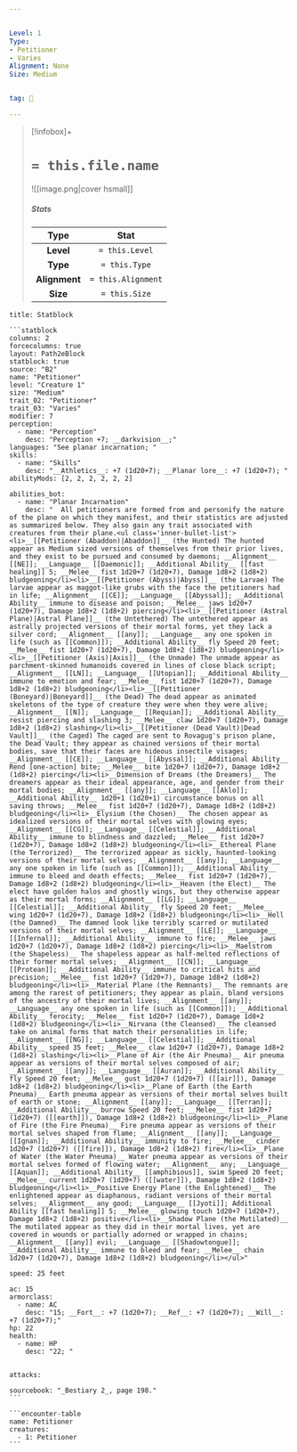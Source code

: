 ```yaml
---


Level: 1
Type:
- Petitioner
- Varies
Alignment: None
Size: Medium


tag: 👹

---
```


> [!infobox]+
> #  `= this.file.name`
> ![[image.png|cover hsmall]]
> ##### Stats
> Type | Stat |
> :---:|:---:|
> **Level** | `= this.Level` |
> **Type** | `= this.Type` |
> **Alignment** | `= this.Alignment` |
> **Size** | `= this.Size` |



````ad-info
title: Statblock

```statblock
columns: 2
forcecolumns: true
layout: Path2eBlock
statblock: true
source: "B2"
name: "Petitioner"
level: "Creature 1"
size: "Medium"
trait_02: "Petitioner"
trait_03: "Varies"
modifier: 7
perception:
  - name: "Perception"
    desc: "Perception +7; __darkvision__;"
languages: "See planar incarnation; "
skills:
  - name: "Skills"
    desc: "__Athletics__: +7 (1d20+7); __Planar lore__: +7 (1d20+7); "
abilityMods: [2, 2, 2, 2, 2, 2]

abilities_bot:
  - name: "Planar Incarnation"
    desc: "  All petitioners are formed from and personify the nature of the plane on which they manifest, and their statistics are adjusted as summarized below. They also gain any trait associated with creatures from their plane.<ul class='inner-bullet-list'><li>__[[Petitioner (Abaddon)|Abaddon]]__ (the Hunted) The hunted appear as Medium sized versions of themselves from their prior lives, and they exist to be pursued and consumed by daemons; __Alignment__ [[NE]]; __Language__ [[Daemonic]]; __Additional Ability__ [[fast healing]] 5; __Melee__ fist 1d20+7 (1d20+7), Damage 1d8+2 (1d8+2) bludgeoning</li><li>__[[Petitioner (Abyss)|Abyss]]__ (the Larvae) The larvae appear as maggot-like grubs with the face the petitioners had in life; __Alignment__ [[CE]]; __Language__ [[Abyssal]]; __Additional Ability__ immune to disease and poison; __Melee__ jaws 1d20+7 (1d20+7), Damage 1d8+2 (1d8+2) piercing</li><li>__[[Petitioner (Astral Plane)|Astral Plane]]__ (the Untethered) The untethered appear as astrally projected versions of their mortal forms, yet they lack a silver cord; __Alignment__ [[any]]; __Language__ any one spoken in life (such as [[Common]]); __Additional Ability__ fly Speed 20 feet; __Melee__ fist 1d20+7 (1d20+7), Damage 1d8+2 (1d8+2) bludgeoning</li><li>__[[Petitioner (Axis)|Axis]]__ (the Unmade) The unmade appear as parchment-skinned humanoids covered in lines of close black script; __Alignment__ [[LN]]; __Language__ [[Utopian]]; __Additional Ability__ immune to emotion and fear; __Melee__ fist 1d20+7 (1d20+7), Damage 1d8+2 (1d8+2) bludgeoning</li><li>__[[Petitioner (Boneyard)|Boneyard]]__ (the Dead) The dead appear as animated skeletons of the type of creature they were when they were alive; __Alignment__ [[N]]; __Language__ [[Requian]]; __Additional Ability__ resist piercing and slashing 3; __Melee__ claw 1d20+7 (1d20+7), Damage 1d8+2 (1d8+2) slashing</li><li>__[[Petitioner (Dead Vault)|Dead Vault]]__ (the Caged) The caged are sent to Rovagug's prison plane, the Dead Vault; they appear as chained versions of their mortal bodies, save that their faces are hideous insectile visages; __Alignment__ [[CE]]; __Language__ [[Abyssal]]; __Additional Ability__ Rend [one-action] bite; __Melee__ bite 1d20+7 (1d20+7), Damage 1d8+2 (1d8+2) piercing</li><li>__Dimension of Dreams (the Dreamers)__ The dreamers appear as their ideal appearance, age, and gender from their mortal bodies; __Alignment__ [[any]]; __Language__ [[Aklo]]; __Additional Ability__ 1d20+1 (1d20+1) circumstance bonus on all saving throws; __Melee__ fist 1d20+7 (1d20+7), Damage 1d8+2 (1d8+2) bludgeoning</li><li>__Elysium (the Chosen)__ The chosen appear as idealized versions of their mortal selves with glowing eyes; __Alignment__ [[CG]]; __Language__ [[Celestial]]; __Additional Ability__ immune to blindness and dazzled; __Melee__ fist 1d20+7 (1d20+7), Damage 1d8+2 (1d8+2) bludgeoning</li><li>__Ethereal Plane (the Terrorized)__ The terrorized appear as sickly, haunted-looking versions of their mortal selves; __Alignment__ [[any]]; __Language__ any one spoken in life (such as [[Common]]); __Additional Ability__ immune to bleed and death effects; __Melee__ fist 1d20+7 (1d20+7), Damage 1d8+2 (1d8+2) bludgeoning</li><li>__Heaven (the Elect)__ The elect have golden halos and ghostly wings, but they otherwise appear as their mortal forms; __Alignment__ [[LG]]; __Language__ [[Celestial]]; __Additional Ability__ fly Speed 20 feet; __Melee__ wing 1d20+7 (1d20+7), Damage 1d8+2 (1d8+2) bludgeoning</li><li>__Hell (the Damned)__ The damned look like terribly scarred or mutilated versions of their mortal selves; __Alignment__ [[LE]]; __Language__ [[Infernal]]; __Additional Ability__ immune to fire; __Melee__ jaws 1d20+7 (1d20+7), Damage 1d8+2 (1d8+2) piercing</li><li>__Maelstrom (the Shapeless)__ The shapeless appear as half-melted reflections of their former mortal selves; __Alignment__ [[CN]]; __Language__ [[Protean]]; __Additional Ability__ immune to critical hits and precision; __Melee__ fist 1d20+7 (1d20+7), Damage 1d8+2 (1d8+2) bludgeoning</li><li>__Material Plane (the Remnants)__ The remnants are among the rarest of petitioners; they appear as plain, bland versions of the ancestry of their mortal lives; __Alignment__ [[any]]; __Language__ any one spoken in life (such as [[Common]]); __Additional Ability__ ferocity; __Melee__ fist 1d20+7 (1d20+7), Damage 1d8+2 (1d8+2) bludgeoning</li><li>__Nirvana (the Cleansed)__ The cleansed take on animal forms that match their personalities in life; __Alignment__ [[NG]]; __Language__ [[Celestial]]; __Additional Ability__ speed 35 feet; __Melee__ claw 1d20+7 (1d20+7), Damage 1d8+2 (1d8+2) slashing</li><li>__Plane of Air (the Air Pneuma)__ Air pneuma appear as versions of their mortal selves composed of air; __Alignment__ [[any]]; __Language__ [[Auran]]; __Additional Ability__ fly Speed 20 feet; __Melee__ gust 1d20+7 (1d20+7) ([[air]]), Damage 1d8+2 (1d8+2) bludgeoning</li><li>__Plane of Earth (the Earth Pneuma)__ Earth pneuma appear as versions of their mortal selves built of earth or stone; __Alignment__ [[any]]; __Language__ [[Terran]]; __Additional Ability__ burrow Speed 20 feet; __Melee__ fist 1d20+7 (1d20+7) ([[earth]]), Damage 1d8+2 (1d8+2) bludgeoning</li><li>__Plane of Fire (the Fire Pneuma)__ Fire pneuma appear as versions of their mortal selves shaped from flame; __Alignment__ [[any]]; __Language__ [[Ignan]]; __Additional Ability__ immunity to fire; __Melee__ cinder 1d20+7 (1d20+7) ([[fire]]), Damage 1d8+2 (1d8+2) fire</li><li>__Plane of Water (the Water Pneuma)__ Water pneuma appear as versions of their mortal selves formed of flowing water; __Alignment__ any; __Language__ [[Aquan]]; __Additional Ability__ [[amphibious]], swim Speed 20 feet; __Melee__ current 1d20+7 (1d20+7) ([[water]]), Damage 1d8+2 (1d8+2) bludgeoning</li><li>__Positive Energy Plane (the Enlightened)__ The enlightened appear as diaphanous, radiant versions of their mortal selves; __Alignment__ any good; __Language__ [[Jyoti]]; Additional Ability [[fast healing]] 5; __Melee__ glowing touch 1d20+7 (1d20+7), Damage 1d8+2 (1d8+2) positive</li><li>__Shadow Plane (the Mutilated)__ The mutilated appear as they did in their mortal lives, yet are covered in wounds or partially adorned or wrapped in chains; __Alignment__ [[any]] evil; __Language__ [[Shadowtongue]]; __Additional Ability__ immune to bleed and fear; __Melee__ chain 1d20+7 (1d20+7), Damage 1d8+2 (1d8+2) bludgeoning</li></ul>"

speed: 25 feet

ac: 15
armorclass:
  - name: AC
    desc: "15; __Fort__: +7 (1d20+7); __Ref__: +7 (1d20+7); __Will__: +7 (1d20+7);"
hp: 22
health:
  - name: HP
    desc: "22; "


attacks:

sourcebook: "_Bestiary 2_, page 198."
```

```encounter-table
name: Petitioner
creatures:
  - 1: Petitioner
```

````


